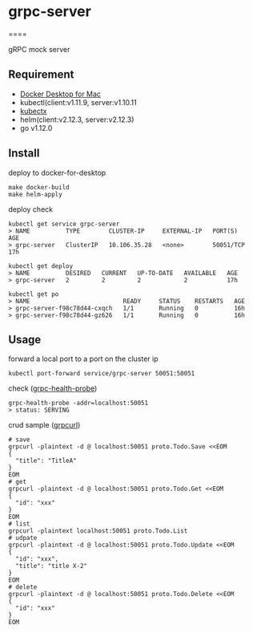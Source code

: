 
# grpc-server

====

gRPC mock server

## Requirement

- [Docker Desktop for Mac](https://hub.docker.com/editions/community/docker-ce-desktop-mac)
- kubectl(client:v1.11.9, server:v1.10.11
- [kubectx](https://github.com/ahmetb/kubectx)
- helm(client:v2.12.3, server:v2.12.3)
- go v1.12.0

## Install

deploy to docker-for-desktop

```shell
make docker-build
make helm-apply
```

deploy check

```shell
kubectl get service grpc-server
> NAME          TYPE        CLUSTER-IP     EXTERNAL-IP   PORT(S)     AGE
> grpc-server   ClusterIP   10.106.35.28   <none>        50051/TCP   17h

kubectl get deploy
> NAME          DESIRED   CURRENT   UP-TO-DATE   AVAILABLE   AGE
> grpc-server   2         2         2            2           17h

kubectl get po
> NAME                          READY     STATUS    RESTARTS   AGE
> grpc-server-f98c78d44-cxqch   1/1       Running   0          16h
> grpc-server-f98c78d44-gz626   1/1       Running   0          16h
```

## Usage

forward a local port to a port on the cluster ip

```shell
kubectl port-forward service/grpc-server 50051:50051
```

check ([grpc-health-probe](https://github.com/grpc-ecosystem/grpc-health-probe))

```shell
grpc-health-probe -addr=localhost:50051
> status: SERVING
```

crud sample ([grpcurl](https://github.com/fullstorydev/grpcurl))

```shell
# save
grpcurl -plaintext -d @ localhost:50051 proto.Todo.Save <<EOM
{
  "title": "TitleA"
}
EOM
# get
grpcurl -plaintext -d @ localhost:50051 proto.Todo.Get <<EOM
{
  "id": "xxx"
}
EOM
# list
grpcurl -plaintext localhost:50051 proto.Todo.List
# udpate
grpcurl -plaintext -d @ localhost:50051 proto.Todo.Update <<EOM
{
  "id": "xxx",
  "title": "title X-2"
}
EOM
# delete
grpcurl -plaintext -d @ localhost:50051 proto.Todo.Delete <<EOM
{
  "id": "xxx"
}
EOM
```
